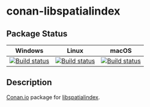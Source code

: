 # conan-libspatialindex

## Package Status

| Windows | Linux | macOS |
|:-------:|:-----:|:-----:|
|[![Build status](https://ci.appveyor.com/api/projects/status/pngmsytc8cs3vwpn/branch/testing%2F1.9.3?svg=true)](https://ci.appveyor.com/project/SpaceIm/conan-libspatialindex)|[![Build status](https://github.com/SpaceIm/conan-libspatialindex/workflows/.github/workflows/linux.yml/badge.svg?branch=testing%2F1.9.3)](https://github.com/SpaceIm/conan-libspatialindex/actions/workflows/linux.yml?query=branch%3Atesting%2F1.9.3)|[![Build status](https://github.com/SpaceIm/conan-libspatialindex/workflows/.github/workflows/macos.yml/badge.svg?branch=testing%2F1.9.3)](https://github.com/SpaceIm/conan-libspatialindex/actions/workflows/macos.yml?query=branch%3Atesting%2F1.9.3)|

## Description

[Conan.io](https://conan.io) package for [libspatialindex](https://github.com/libspatialindex/libspatialindex).

